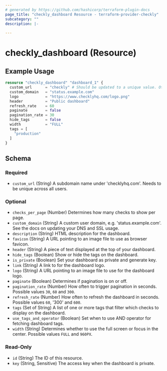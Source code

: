 ```yaml
---
# generated by https://github.com/hashicorp/terraform-plugin-docs
page_title: "checkly_dashboard Resource - terraform-provider-checkly"
subcategory: ""
description: |-
  
---
```


# checkly_dashboard (Resource)



## Example Usage

```terraform
resource "checkly_dashboard" "dashboard_1" {
  custom_url      = "checkly" # Should be updated to a unique value. Otherwise, there will be a 409 conflict error.
  custom_domain   = "status.example.com"
  logo            = "https://www.checklyhq.com/logo.png"
  header          = "Public dashboard"
  refresh_rate    = 60
  paginate        = false
  pagination_rate = 30
  hide_tags       = false
  width           = "FULL"
  tags = [
    "production"
  ]
}
```

<!-- schema generated by tfplugindocs -->
## Schema

### Required

- `custom_url` (String) A subdomain name under 'checklyhq.com'. Needs to be unique across all users.

### Optional

- `checks_per_page` (Number) Determines how many checks to show per page.
- `custom_domain` (String) A custom user domain, e.g. 'status.example.com'. See the docs on updating your DNS and SSL usage.
- `description` (String) HTML <meta> description for the dashboard.
- `favicon` (String) A URL pointing to an image file to use as browser favicon.
- `header` (String) A piece of text displayed at the top of your dashboard.
- `hide_tags` (Boolean) Show or hide the tags on the dashboard.
- `is_private` (Boolean) Set your dashboard as private and generate key.
- `link` (String) A link to for the dashboard logo.
- `logo` (String) A URL pointing to an image file to use for the dashboard logo.
- `paginate` (Boolean) Determines if pagination is on or off.
- `pagination_rate` (Number) How often to trigger pagination in seconds. Possible values `30`, `60` and `300`.
- `refresh_rate` (Number) How often to refresh the dashboard in seconds. Possible values `60`, '300' and `600`.
- `tags` (Set of String) A list of one or more tags that filter which checks to display on the dashboard.
- `use_tags_and_operator` (Boolean) Set when to use AND operator for fetching dashboard tags.
- `width` (String) Determines whether to use the full screen or focus in the center. Possible values `FULL` and `960PX`.

### Read-Only

- `id` (String) The ID of this resource.
- `key` (String, Sensitive) The access key when the dashboard is private.
